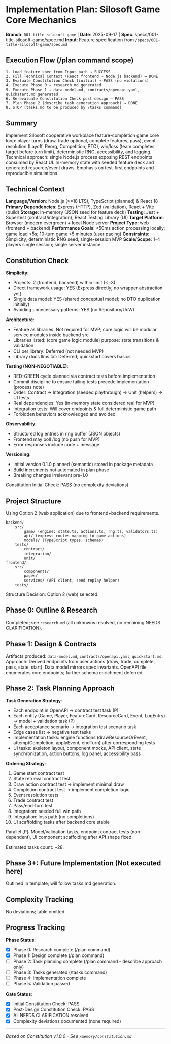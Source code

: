# Implementation Plan: Silosoft Game Core Mechanics

**Branch**: `001-title-silosoft-game` | **Date**: 2025-09-17 | **Spec**: specs/001-title-silosoft-game/spec.md
**Input**: Feature specification from `/specs/001-title-silosoft-game/spec.md`

## Execution Flow (/plan command scope)
```
1. Load feature spec from Input path → SUCCESS
2. Fill Technical Context (React frontend + Node.js backend) → DONE
3. Evaluate Constitution Check (initial) → PASS (no violations)
4. Execute Phase 0 → research.md generated
5. Execute Phase 1 → data-model.md, contracts/openapi.yaml, quickstart.md generated
6. Re-evaluate Constitution Check post-design → PASS
7. Plan Phase 2 (describe task generation approach) → DONE
8. STOP (tasks.md to be produced by /tasks command)
```

## Summary
Implement Silosoft cooperative workplace feature-completion game core loop: player turns (draw, trade optional, complete features, pass), event resolution (Layoff, Reorg, Competition, PTO), win/loss (team completes target before turn limit), deterministic RNG, accessibility, and logging. Technical approach: single Node.js process exposing REST endpoints consumed by React UI. In-memory state with seeded feature deck and generated resource/event draws. Emphasis on test-first endpoints and reproducible simulations.

## Technical Context
**Language/Version**: Node.js (>=18 LTS), TypeScript (planned) & React 18
**Primary Dependencies**: Express (HTTP), Zod (validation), React + Vite (build)
**Storage**: In-memory (JSON seed for feature deck)
**Testing**: Jest + Supertest (contract/integration), React Testing Library (UI)
**Target Platform**: Browser (modern evergreen) + local Node server
**Project Type**: web (frontend + backend)
**Performance Goals**: <50ms action processing locally; game load <5s; 10-turn game <5 minutes (user pacing)
**Constraints**: Simplicity, deterministic RNG seed, single-session MVP
**Scale/Scope**: 1–4 players single session; single server instance

## Constitution Check
**Simplicity**:
- Projects: 2 (frontend, backend) within limit (<=3)
- Direct framework usage: YES (Express directly; no wrapper abstraction yet)
- Single data model: YES (shared conceptual model; no DTO duplication initially)
- Avoiding unnecessary patterns: YES (no Repository/UoW)

**Architecture**:
- Feature as libraries: Not required for MVP; core logic will be modular service modules inside backend src
- Libraries listed: (core game logic module) purpose: state transitions & validation
- CLI per library: Deferred (not needed MVP)
- Library docs llms.txt: Deferred; quickstart covers basics

**Testing (NON-NEGOTIABLE)**:
- RED-GREEN cycle planned via contract tests before implementation
- Commit discipline to ensure failing tests precede implementation (process note)
- Order: Contract → Integration (seeded playthrough) → Unit (helpers) → UI tests
- Real dependencies: Yes (in-memory state considered real for MVP)
- Integration tests: Will cover endpoints & full deterministic game path
- Forbidden behaviors acknowledged and avoided

**Observability**:
- Structured log entries in ring buffer (JSON objects)
- Frontend may poll /log (no push for MVP)
- Error responses include code + message

**Versioning**:
- Initial version 0.1.0 planned (semantic) stored in package metadata
- Build increments not automated in plan phase
- Breaking changes irrelevant pre-1.0

Constitution Initial Check: PASS (no complexity deviations)

## Project Structure
Using Option 2 (web application) due to frontend+backend requirements.
```
backend/
	src/
		game/ (engine: state.ts, actions.ts, rng.ts, validators.ts)
		api/ (express routes mapping to game actions)
		models/ (TypeScript types, schemas)
	tests/
		contract/
		integration/
		unit/
frontend/
	src/
		components/
		pages/
		services/ (API client, seed replay helper)
	tests/
```

Structure Decision: Option 2 (web) selected.

## Phase 0: Outline & Research
Completed; see `research.md` (all unknowns resolved, no remaining NEEDS CLARIFICATION).

## Phase 1: Design & Contracts
Artifacts produced: `data-model.md`, `contracts/openapi.yaml`, `quickstart.md`.
Approach: Derived endpoints from user actions (draw, trade, complete, pass, state, start). Data model mirrors spec invariants. OpenAPI file enumerates core endpoints; further schema enrichment deferred.

## Phase 2: Task Planning Approach
**Task Generation Strategy**:
- Each endpoint in OpenAPI → contract test task (P)
- Each entity (Game, Player, FeatureCard, ResourceCard, Event, LogEntry) → model + validation task (P)
- Each acceptance scenario → integration test scenario task
- Edge cases list → negative test tasks
- Implementation tasks: engine functions (drawResourceOrEvent, attemptCompletion, applyEvent, endTurn) after corresponding tests
- UI tasks: skeleton layout, component mocks, API client, state synchronization, action buttons, log panel, accessibility pass

**Ordering Strategy**:
1. Game start contract test
2. State retrieval contract test
3. Draw action contract test → implement minimal draw
4. Completion contract test → implement completion logic
5. Event resolution tests
6. Trade contract test
7. Pass/end-turn test
8. Integration: seeded full win path
9. Integration: loss path (no completions)
10. UI scaffolding tasks after backend core stable

Parallel [P]: Model/validation tasks, endpoint contract tests (non-dependent), UI component scaffolding after API shape fixed.

Estimated tasks count: ~28.

## Phase 3+: Future Implementation (Not executed here)
Outlined in template; will follow tasks.md generation.

## Complexity Tracking
No deviations; table omitted.

## Progress Tracking
**Phase Status**:
- [x] Phase 0: Research complete (/plan command)
- [x] Phase 1: Design complete (/plan command)
- [ ] Phase 2: Task planning complete (/plan command - describe approach only)
- [ ] Phase 3: Tasks generated (/tasks command)
- [ ] Phase 4: Implementation complete
- [ ] Phase 5: Validation passed

**Gate Status**:
- [x] Initial Constitution Check: PASS
- [x] Post-Design Constitution Check: PASS
- [x] All NEEDS CLARIFICATION resolved
- [x] Complexity deviations documented (none required)

---
*Based on Constitution v1.0.0 - See `/memory/constitution.md`*

